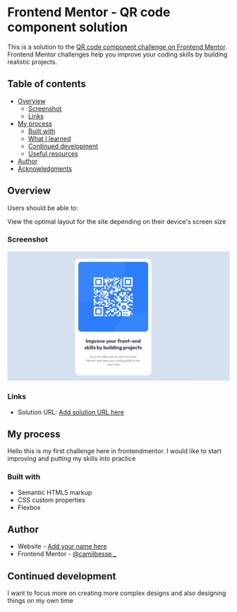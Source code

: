 # Frontend Mentor - QR code component solution

This is a solution to the [QR code component challenge on Frontend Mentor](https://www.frontendmentor.io/challenges/qr-code-component-iux_sIO_H). Frontend Mentor challenges help you improve your coding skills by building realistic projects. 

## Table of contents

- [Overview](#overview)
  - [Screenshot](#screenshot)
  - [Links](#links)
- [My process](#my-process)
  - [Built with](#built-with)
  - [What I learned](#what-i-learned)
  - [Continued development](#continued-development)
  - [Useful resources](#useful-resources)
- [Author](#author)
- [Acknowledgments](#acknowledgments)



## Overview

Users should be able to:

View the optimal layout for the site depending on their device's screen size

### Screenshot

![](./screenshot.jpg)


### Links

- Solution URL: [Add solution URL here](https://your-solution-url.com)

## My process

Hello this is my first challenge here in frontendmentor. 
I would like to start improving and putting my skills into practice

### Built with

- Semantic HTML5 markup
- CSS custom properties
- Flexbox

## Author

- Website - [Add your name here](https://www.your-site.com)
- Frontend Mentor - [@camiibesse _](https://www.frontendmentor.io/profile/camiibesse)

## Continued development

I want to focus more on creating more complex designs and also designing things on my own time

